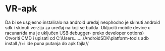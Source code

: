 # VR-apk
Da bi se uspjesno instaliralo na android uređaj neophodno je skinuti android sdk i skinuti verziju za uređaj na koji se builda. 
Ukljuciti mobile device u racunar(da mu je uključen USB debugger- preko developer options)  
Otvoriti CMD i upisati 
cd  C:\Users\....\...\AndroidSDK\platform-tools
adb install //+i ide puna putanja do apk fajla//

